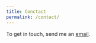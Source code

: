 ```yaml
---
title: Conctact
permalink: /contact/
---
```


To get in touch, send me an [email](mailto:{{site.email}}).